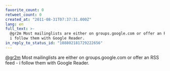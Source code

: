 ```yaml
---
favorite_count: 0
retweet_count: 0
created_at: "2011-08-31T07:37:31.000Z"
lang: en
full_text: >-
  @gr2m Most mailinglists are either on groups.google.com or offer an RSS feed -
  i follow them with Google Reader.
in_reply_to_status_id: "108802181729222656"
---
```


[@gr2m](https://twitter.com/gr2m) Most mailinglists are either on
groups.google.com or offer an RSS feed - i follow them with Google Reader.
